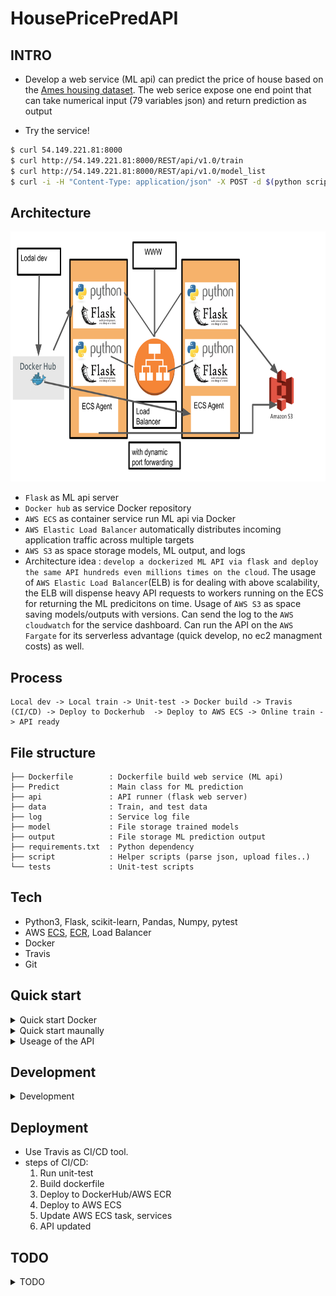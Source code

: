# HousePricePredAPI

## INTRO
- Develop a web service (ML api) can predict the price of house based on the [Ames housing dataset](https://www.kaggle.com/c/ames-housing-data). The web serice expose one end point that can take numerical input (79 variables json) and return prediction as output

- Try the service!
```bash
$ curl 54.149.221.81:8000
$ curl http://54.149.221.81:8000/REST/api/v1.0/train
$ curl http://54.149.221.81:8000/REST/api/v1.0/model_list
$ curl -i -H "Content-Type: application/json" -X POST -d $(python script/get_test_json.py) http://54.149.221.81:8000/REST/api/v1.0/predict_with_input
```

## Architecture
<p align="center"><img src ="https://github.com/yennanliu/HousePricePredAPI/blob/master/doc/pic/architecture.svg" width="800" height="400"></p>

- `Flask` as ML api server
- `Docker hub` as service Docker repository
- `AWS ECS` as container service run ML api via Docker
- `AWS Elastic Load Balancer` automatically distributes incoming application traffic across multiple targets 
- `AWS S3` as space storage models, ML output, and logs
- Architecture idea : `develop a dockerized ML API via flask and deploy the same API hundreds even millions times on the cloud`. The usage of `AWS Elastic Load Balancer`(ELB) is for dealing with above scalability, the ELB will dispense heavy API requests to workers running on the ECS for returning the ML predicitons on time. Usage of  `AWS S3` as space saving models/outputs with versions. Can send the log to the `AWS cloudwatch` for the service dashboard. Can run the API on the `AWS Fargate` for its serverless advantage (quick develop, no ec2 managment costs) as well.

## Process

```
Local dev -> Local train -> Unit-test -> Docker build -> Travis (CI/CD) -> Deploy to Dockerhub  -> Deploy to AWS ECS -> Online train -> API ready
```

## File structure 

```
├── Dockerfile        : Dockerfile build web service (ML api)
├── Predict           : Main class for ML prediction
├── api               : API runner (flask web server)
├── data              : Train, and test data
├── log               : Service log file
├── model             : File storage trained models 
├── output            : File storage ML prediction output
├── requirements.txt  : Python dependency
├── script            : Helper scripts (parse json, upload files..)
└── tests             : Unit-test scripts
```

## Tech
- Python3, Flask, scikit-learn, Pandas, Numpy, pytest
- AWS [ECS](https://aws.amazon.com/ecs/?nc1=h_ls), [ECR](https://aws.amazon.com/ecr/), Load Balancer
- Docker 
- Travis
- Git

## Quick start

<details>
<summary>Quick start Docker</summary>

```bash
# Docker
$ docker build . -t house_pred_env
$ docker run -p 8000:8000 -it house_pred_env 
$ curl http://localhost:8000/REST/api/v1.0/train
$ curl -i -H "Content-Type: application/json" -X POST -d $(python script/get_test_json.py) http://localhost:8000/REST/api/v1.0/predict_with_input

```
</details>

<details>
<summary>Quick start maunally</summary>

```bash
# Maunally method I 
$ python api/app.py
$ curl http://localhost:8000/REST/api/v1.0/train
$ curl -i -H "Content-Type: application/json" -X POST -d $(python script/get_test_json.py) http://localhost:8000/REST/api/v1.0/predict_with_input

# Maunally method II
$ python api/app.py
$ curl -i -H "Content-Type: application/json" -X POST -d '{"MSSubClass":20.0,"LotFrontage":100.0,"LotArea":17500.0,"OverallQual":7.0,"OverallCond":8.0,"YearBuilt":1959.0,"YearRemodAdd":2002.0,"MasVnrArea":0.0,"BsmtFinSF1":1406.0,"BsmtFinSF2":0.0,"BsmtUnfSF":496.0,"TotalBsmtSF":1902.0,"1stFlrSF":1902.0,"2ndFlrSF":0.0,"LowQualFinSF":0.0,"GrLivArea":1902.0,"BsmtFullBath":1.0,"BsmtHalfBath":0.0,"FullBath":2.0,"HalfBath":0.0,"BedroomAbvGr":3.0,"KitchenAbvGr":1.0,"TotRmsAbvGrd":7.0,"Fireplaces":2.0,"GarageYrBlt":1959.0,"GarageCars":2.0,"GarageArea":567.0,"WoodDeckSF":0.0,"OpenPorchSF":207.0,"EnclosedPorch":162.0,"3SsnPorch":0.0,"ScreenPorch":0.0,"PoolArea":0.0,"MiscVal":0.0,"MoSold":5.0,"YrSold":2010.0}' http://localhost:8000/REST/api/v1.0/predict_with_input
```
</details>

<details>
<summary>Useage of the API</summary>

1. Check API status
- Endpoint: `/`

```bash
$ curl http://localhost:8000/
# API Hello World!
```

2. Train a model
- Endpoint: `/REST/api/v1.0/train`

```bash
$ curl http://localhost:8000/REST/api/v1.0/train

```

3. Predict on the test data
- Endpoint: `/REST/api/v1.0/predict`

```bash
$ curl http://localhost:8000/REST/api/v1.0/predict

```

4. Predict on input json 
- Endpoint: `/REST/api/v1.0/predict_with_input`

```bash 
$ curl -i -H "Content-Type: application/json" -X POST -d '{"MSSubClass":20.0,"LotFrontage":100.0,"LotArea":17500.0,"OverallQual":7.0,"OverallCond":8.0,"YearBuilt":1959.0,"YearRemodAdd":2002.0,"MasVnrArea":0.0,"BsmtFinSF1":1406.0,"BsmtFinSF2":0.0,"BsmtUnfSF":496.0,"TotalBsmtSF":1902.0,"1stFlrSF":1902.0,"2ndFlrSF":0.0,"LowQualFinSF":0.0,"GrLivArea":1902.0,"BsmtFullBath":1.0,"BsmtHalfBath":0.0,"FullBath":2.0,"HalfBath":0.0,"BedroomAbvGr":3.0,"KitchenAbvGr":1.0,"TotRmsAbvGrd":7.0,"Fireplaces":2.0,"GarageYrBlt":1959.0,"GarageCars":2.0,"GarageArea":567.0,"WoodDeckSF":0.0,"OpenPorchSF":207.0,"EnclosedPorch":162.0,"3SsnPorch":0.0,"ScreenPorch":0.0,"PoolArea":0.0,"MiscVal":0.0,"MoSold":5.0,"YrSold":2010.0}' http://localhost:8000/REST/api/v1.0/predict_with_input

```

5. List trained models 
- Endpoint: `/REST/api/v1.0/model_list`

```bash
$ curl http://localhost:8000/REST/api/v1.0/model_list

```

6. List ML predictions
- Endpoint: `/REST/api/v1.0/predict_list`

```bash
$ curl http://localhost:8000/REST/api/v1.0/predict_list

```
</details>

## Development 

<details>
<summary>Development</summary>

```bash
# unit test 
$ pytest -v tests/
# ============================ test session starts =============================
# platform darwin -- Python 3.6.10, pytest-5.3.3, py-1.8.1, pluggy-0.13.1 -- /Users/yennanliu/anaconda3/envs/yen_dev/bin/python
# cachedir: .pytest_cache
# rootdir: /Users/yennanliu/HousePricePredAPI
# collected 18 items                                                           

# tests/test_api.py::test_404_page_not_found PASSED                      [  5%]
# tests/test_api.py::test_api_helloworld PASSED                          [ 11%]
# tests/test_api.py::test_get_model_list PASSED                          [ 16%]
# tests/test_api.py::test_get_predict_list PASSED                        [ 22%]
# tests/test_api.py::test_train_house_price_model PASSED                 [ 27%]
# tests/test_api.py::test_predict_house_price PASSED                     [ 33%]
# tests/test_api.py::test_predict_house_price_with_input PASSED          [ 38%]
# tests/test_predict.py::test_list_model PASSED                          [ 44%]
# tests/test_predict.py::test_list_prediction PASSED                     [ 50%]
# tests/test_predict.py::test_save_model PASSED                          [ 55%]
# tests/test_predict.py::test_load_model PASSED                          [ 61%]
# tests/test_predict.py::test_process_data PASSED                        [ 66%]
# tests/test_predict.py::test_process_input_data PASSED                  [ 72%]
# tests/test_predict.py::test_prepare_train_data PASSED                  [ 77%]
# tests/test_predict.py::test_train PASSED                               [ 83%]
# tests/test_predict.py::test_predict PASSED                             [ 88%]
# tests/test_predict.py::test_predict_with_input PASSED                  [ 94%]
# tests/test_predict.py::test_predict_with_nonvalidated_input PASSED     [100%]

# ============================== warnings summary ==============================

```
</details>

## Deployment 
- Use Travis as CI/CD tool. 
- steps of CI/CD: 
    1. Run unit-test 
    2. Build dockerfile
	1. Deploy to DockerHub/AWS ECR
	2. Deploy to AWS ECS
	3. Update AWS ECS task, services 
	4. API updated

## TODO

<details>
<summary>TODO</summary>

- Offline training 
- Online training (when new input data, save the re-train model as new version)
- Train (via API) with super-parameter / parameter
- Output model as standard format
- Track log 

</details>
